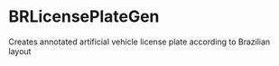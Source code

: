 # BRLicensePlateGen
Creates annotated artificial vehicle license plate according to Brazilian layout
